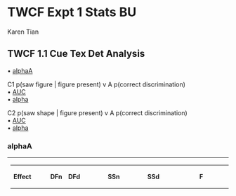 TWCF Expt 1 Stats BU
================
Karen Tian

## TWCF 1.1 Cue Tex Det Analysis

• [alphaA](#alphaa)

C1 p(saw figure | figure present) v A p(correct discrimination)  
• [AUC](#auc-of-c1va)  
• [alpha](#fitted-alpha-of-C1)

C2 p(saw shape | figure present) v A p(correct discrimination)  
• [AUC](#auc-ofc2va)  
•
[alpha](#fitted-alpha-of-C2)

### alphaA

<table class="kable_wrapper">

<tbody>

<tr>

<td>

<table>

<thead>

<tr>

<th style="text-align:left;">

Effect

</th>

<th style="text-align:right;">

DFn

</th>

<th style="text-align:right;">

DFd

</th>

<th style="text-align:right;">

SSn

</th>

<th style="text-align:right;">

SSd

</th>

<th style="text-align:right;">

F

</th>

<th style="text-align:right;">

p

</th>

<th style="text-align:left;">

p\<.05

</th>

<th style="text-align:right;">

ges

</th>

</tr>

</thead>

<tbody>

<tr>

<td style="text-align:left;">

(Intercept)

</td>

<td style="text-align:right;">

1

</td>

<td style="text-align:right;">

28

</td>

<td style="text-align:right;">

3.6549688

</td>

<td style="text-align:right;">

1.1876782

</td>

<td style="text-align:right;">

86.1673889

</td>

<td style="text-align:right;">

0.0000000

</td>

<td style="text-align:left;">

  - 
    
    </td>
    
    <td style="text-align:right;">
    
    0.7033191
    
    </td>
    
    </tr>
    
    <tr>
    
    <td style="text-align:left;">
    
    site
    
    </td>
    
    <td style="text-align:right;">
    
    1
    
    </td>
    
    <td style="text-align:right;">
    
    28
    
    </td>
    
    <td style="text-align:right;">
    
    0.0550586
    
    </td>
    
    <td style="text-align:right;">
    
    1.1876782
    
    </td>
    
    <td style="text-align:right;">
    
    1.2980299
    
    </td>
    
    <td style="text-align:right;">
    
    0.2642268
    
    </td>
    
    <td style="text-align:left;">
    
    </td>
    
    <td style="text-align:right;">
    
    0.0344799
    
    </td>
    
    </tr>
    
    <tr>
    
    <td style="text-align:left;">
    
    att
    
    </td>
    
    <td style="text-align:right;">
    
    2
    
    </td>
    
    <td style="text-align:right;">
    
    56
    
    </td>
    
    <td style="text-align:right;">
    
    0.1010821
    
    </td>
    
    <td style="text-align:right;">
    
    0.3540961
    
    </td>
    
    <td style="text-align:right;">
    
    7.9930277
    
    </td>
    
    <td style="text-align:right;">
    
    0.0008837
    
    </td>
    
    <td style="text-align:left;">
    
      - 
        
        </td>
        
        <td style="text-align:right;">
        
        0.0615283
        
        </td>
        
        </tr>
        
        <tr>
        
        <td style="text-align:left;">
        
        site:att
        
        </td>
        
        <td style="text-align:right;">
        
        2
        
        </td>
        
        <td style="text-align:right;">
        
        56
        
        </td>
        
        <td style="text-align:right;">
        
        0.0066442
        
        </td>
        
        <td style="text-align:right;">
        
        0.3540961
        
        </td>
        
        <td style="text-align:right;">
        
        0.5253898
        
        </td>
        
        <td style="text-align:right;">
        
        0.5942106
        
        </td>
        
        <td style="text-align:left;">
        
        </td>
        
        <td style="text-align:right;">
        
        0.0042910
        
        </td>
        
        </tr>
        
        </tbody>
        
        </table>

</td>

<td>

<table>

<thead>

<tr>

<th style="text-align:left;">

</th>

<th style="text-align:left;">

Effect

</th>

<th style="text-align:right;">

W

</th>

<th style="text-align:right;">

p

</th>

<th style="text-align:left;">

p\<.05

</th>

</tr>

</thead>

<tbody>

<tr>

<td style="text-align:left;">

3

</td>

<td style="text-align:left;">

att

</td>

<td style="text-align:right;">

0.7236877

</td>

<td style="text-align:right;">

0.012704

</td>

<td style="text-align:left;">

  - 
    
    </td>
    
    </tr>
    
    <tr>
    
    <td style="text-align:left;">
    
    4
    
    </td>
    
    <td style="text-align:left;">
    
    site:att
    
    </td>
    
    <td style="text-align:right;">
    
    0.7236877
    
    </td>
    
    <td style="text-align:right;">
    
    0.012704
    
    </td>
    
    <td style="text-align:left;">
    
      - 
        
        </td>
        
        </tr>
        
        </tbody>
        
        </table>

</td>

<td>

<table>

<thead>

<tr>

<th style="text-align:left;">

</th>

<th style="text-align:left;">

Effect

</th>

<th style="text-align:right;">

GGe

</th>

<th style="text-align:right;">

p\[GG\]

</th>

<th style="text-align:left;">

p\[GG\]\<.05

</th>

<th style="text-align:right;">

HFe

</th>

<th style="text-align:right;">

p\[HF\]

</th>

<th style="text-align:left;">

p\[HF\]\<.05

</th>

</tr>

</thead>

<tbody>

<tr>

<td style="text-align:left;">

3

</td>

<td style="text-align:left;">

att

</td>

<td style="text-align:right;">

0.7835073

</td>

<td style="text-align:right;">

0.0023508

</td>

<td style="text-align:left;">

  - 
    
    </td>
    
    <td style="text-align:right;">
    
    0.8217653
    
    </td>
    
    <td style="text-align:right;">
    
    0.0019763
    
    </td>
    
    <td style="text-align:left;">
    
      - 
        
        </td>
        
        </tr>
        
        <tr>
        
        <td style="text-align:left;">
        
        4
        
        </td>
        
        <td style="text-align:left;">
        
        site:att
        
        </td>
        
        <td style="text-align:right;">
        
        0.7835073
        
        </td>
        
        <td style="text-align:right;">
        
        0.5515507
        
        </td>
        
        <td style="text-align:left;">
        
        </td>
        
        <td style="text-align:right;">
        
        0.8217653
        
        </td>
        
        <td style="text-align:right;">
        
        0.5598461
        
        </td>
        
        <td style="text-align:left;">
        
        </td>
        
        </tr>
        
        </tbody>
        
        </table>

</td>

</tr>

</tbody>

</table>

<table>

<thead>

<tr>

<th style="text-align:left;">

att

</th>

<th style="text-align:right;">

mean

</th>

<th style="text-align:right;">

sd

</th>

<th style="text-align:right;">

sem

</th>

</tr>

</thead>

<tbody>

<tr>

<td style="text-align:left;">

\-1

</td>

<td style="text-align:right;">

0.2449536

</td>

<td style="text-align:right;">

0.1709618

</td>

<td style="text-align:right;">

0.0312132

</td>

</tr>

<tr>

<td style="text-align:left;">

0

</td>

<td style="text-align:right;">

0.1962341

</td>

<td style="text-align:right;">

0.1229493

</td>

<td style="text-align:right;">

0.0224474

</td>

</tr>

<tr>

<td style="text-align:left;">

1

</td>

<td style="text-align:right;">

0.1633757

</td>

<td style="text-align:right;">

0.1046321

</td>

<td style="text-align:right;">

0.0191031

</td>

</tr>

</tbody>

</table>

    ## [1] FALSE

<img src="twcf_expt1.1_stats_files/figure-gfm/alphaA-1.png" style="display: block; margin: auto auto auto 0;" />

### AUC of C1vA

<table class="kable_wrapper">

<tbody>

<tr>

<td>

<table>

<thead>

<tr>

<th style="text-align:left;">

Effect

</th>

<th style="text-align:right;">

DFn

</th>

<th style="text-align:right;">

DFd

</th>

<th style="text-align:right;">

SSn

</th>

<th style="text-align:right;">

SSd

</th>

<th style="text-align:right;">

F

</th>

<th style="text-align:right;">

p

</th>

<th style="text-align:left;">

p\<.05

</th>

<th style="text-align:right;">

ges

</th>

</tr>

</thead>

<tbody>

<tr>

<td style="text-align:left;">

(Intercept)

</td>

<td style="text-align:right;">

1

</td>

<td style="text-align:right;">

28

</td>

<td style="text-align:right;">

3.7696494

</td>

<td style="text-align:right;">

0.5110291

</td>

<td style="text-align:right;">

206.544379

</td>

<td style="text-align:right;">

0.0000000

</td>

<td style="text-align:left;">

  - 
    
    </td>
    
    <td style="text-align:right;">
    
    0.8664165
    
    </td>
    
    </tr>
    
    <tr>
    
    <td style="text-align:left;">
    
    site
    
    </td>
    
    <td style="text-align:right;">
    
    1
    
    </td>
    
    <td style="text-align:right;">
    
    28
    
    </td>
    
    <td style="text-align:right;">
    
    0.0322862
    
    </td>
    
    <td style="text-align:right;">
    
    0.5110291
    
    </td>
    
    <td style="text-align:right;">
    
    1.769005
    
    </td>
    
    <td style="text-align:right;">
    
    0.1942384
    
    </td>
    
    <td style="text-align:left;">
    
    </td>
    
    <td style="text-align:right;">
    
    0.0526272
    
    </td>
    
    </tr>
    
    <tr>
    
    <td style="text-align:left;">
    
    att
    
    </td>
    
    <td style="text-align:right;">
    
    2
    
    </td>
    
    <td style="text-align:right;">
    
    56
    
    </td>
    
    <td style="text-align:right;">
    
    0.0396851
    
    </td>
    
    <td style="text-align:right;">
    
    0.0701729
    
    </td>
    
    <td style="text-align:right;">
    
    15.834915
    
    </td>
    
    <td style="text-align:right;">
    
    0.0000035
    
    </td>
    
    <td style="text-align:left;">
    
      - 
        
        </td>
        
        <td style="text-align:right;">
        
        0.0639167
        
        </td>
        
        </tr>
        
        <tr>
        
        <td style="text-align:left;">
        
        site:att
        
        </td>
        
        <td style="text-align:right;">
        
        2
        
        </td>
        
        <td style="text-align:right;">
        
        56
        
        </td>
        
        <td style="text-align:right;">
        
        0.0025910
        
        </td>
        
        <td style="text-align:right;">
        
        0.0701729
        
        </td>
        
        <td style="text-align:right;">
        
        1.033832
        
        </td>
        
        <td style="text-align:right;">
        
        0.3623286
        
        </td>
        
        <td style="text-align:left;">
        
        </td>
        
        <td style="text-align:right;">
        
        0.0044382
        
        </td>
        
        </tr>
        
        </tbody>
        
        </table>

</td>

<td>

<table>

<thead>

<tr>

<th style="text-align:left;">

</th>

<th style="text-align:left;">

Effect

</th>

<th style="text-align:right;">

W

</th>

<th style="text-align:right;">

p

</th>

<th style="text-align:left;">

p\<.05

</th>

</tr>

</thead>

<tbody>

<tr>

<td style="text-align:left;">

3

</td>

<td style="text-align:left;">

att

</td>

<td style="text-align:right;">

0.9842141

</td>

<td style="text-align:right;">

0.8066951

</td>

<td style="text-align:left;">

</td>

</tr>

<tr>

<td style="text-align:left;">

4

</td>

<td style="text-align:left;">

site:att

</td>

<td style="text-align:right;">

0.9842141

</td>

<td style="text-align:right;">

0.8066951

</td>

<td style="text-align:left;">

</td>

</tr>

</tbody>

</table>

</td>

<td>

<table>

<thead>

<tr>

<th style="text-align:left;">

</th>

<th style="text-align:left;">

Effect

</th>

<th style="text-align:right;">

GGe

</th>

<th style="text-align:right;">

p\[GG\]

</th>

<th style="text-align:left;">

p\[GG\]\<.05

</th>

<th style="text-align:right;">

HFe

</th>

<th style="text-align:right;">

p\[HF\]

</th>

<th style="text-align:left;">

p\[HF\]\<.05

</th>

</tr>

</thead>

<tbody>

<tr>

<td style="text-align:left;">

3

</td>

<td style="text-align:left;">

att

</td>

<td style="text-align:right;">

0.9844594

</td>

<td style="text-align:right;">

0.0000041

</td>

<td style="text-align:left;">

  - 
    
    </td>
    
    <td style="text-align:right;">
    
    1.058324
    
    </td>
    
    <td style="text-align:right;">
    
    0.0000035
    
    </td>
    
    <td style="text-align:left;">
    
      - 
        
        </td>
        
        </tr>
        
        <tr>
        
        <td style="text-align:left;">
        
        4
        
        </td>
        
        <td style="text-align:left;">
        
        site:att
        
        </td>
        
        <td style="text-align:right;">
        
        0.9844594
        
        </td>
        
        <td style="text-align:right;">
        
        0.3614771
        
        </td>
        
        <td style="text-align:left;">
        
        </td>
        
        <td style="text-align:right;">
        
        1.058324
        
        </td>
        
        <td style="text-align:right;">
        
        0.3623286
        
        </td>
        
        <td style="text-align:left;">
        
        </td>
        
        </tr>
        
        </tbody>
        
        </table>

</td>

</tr>

</tbody>

</table>

<table>

<thead>

<tr>

<th style="text-align:left;">

att

</th>

<th style="text-align:right;">

mean

</th>

<th style="text-align:right;">

sd

</th>

<th style="text-align:right;">

sem

</th>

</tr>

</thead>

<tbody>

<tr>

<td style="text-align:left;">

\-1

</td>

<td style="text-align:right;">

0.2320212

</td>

<td style="text-align:right;">

0.0842665

</td>

<td style="text-align:right;">

0.0153849

</td>

</tr>

<tr>

<td style="text-align:left;">

0

</td>

<td style="text-align:right;">

0.2009701

</td>

<td style="text-align:right;">

0.0832015

</td>

<td style="text-align:right;">

0.0151905

</td>

</tr>

<tr>

<td style="text-align:left;">

1

</td>

<td style="text-align:right;">

0.1809834

</td>

<td style="text-align:right;">

0.0849751

</td>

<td style="text-align:right;">

0.0155143

</td>

</tr>

</tbody>

</table>

    ## [1] FALSE

<img src="twcf_expt1.1_stats_files/figure-gfm/AUC_C1-1.png" style="display: block; margin: auto auto auto 0;" />

    ## [1] "cohen's d = 0.966403"

### fitted alpha of C1

<table class="kable_wrapper">

<tbody>

<tr>

<td>

<table>

<thead>

<tr>

<th style="text-align:left;">

Effect

</th>

<th style="text-align:right;">

DFn

</th>

<th style="text-align:right;">

DFd

</th>

<th style="text-align:right;">

SSn

</th>

<th style="text-align:right;">

SSd

</th>

<th style="text-align:right;">

F

</th>

<th style="text-align:right;">

p

</th>

<th style="text-align:left;">

p\<.05

</th>

<th style="text-align:right;">

ges

</th>

</tr>

</thead>

<tbody>

<tr>

<td style="text-align:left;">

(Intercept)

</td>

<td style="text-align:right;">

1

</td>

<td style="text-align:right;">

28

</td>

<td style="text-align:right;">

1.8479899

</td>

<td style="text-align:right;">

0.5441363

</td>

<td style="text-align:right;">

95.0932968

</td>

<td style="text-align:right;">

0.0000000

</td>

<td style="text-align:left;">

  - 
    
    </td>
    
    <td style="text-align:right;">
    
    0.7392059
    
    </td>
    
    </tr>
    
    <tr>
    
    <td style="text-align:left;">
    
    site
    
    </td>
    
    <td style="text-align:right;">
    
    1
    
    </td>
    
    <td style="text-align:right;">
    
    28
    
    </td>
    
    <td style="text-align:right;">
    
    0.0080193
    
    </td>
    
    <td style="text-align:right;">
    
    0.5441363
    
    </td>
    
    <td style="text-align:right;">
    
    0.4126543
    
    </td>
    
    <td style="text-align:right;">
    
    0.5258507
    
    </td>
    
    <td style="text-align:left;">
    
    </td>
    
    <td style="text-align:right;">
    
    0.0121505
    
    </td>
    
    </tr>
    
    <tr>
    
    <td style="text-align:left;">
    
    att
    
    </td>
    
    <td style="text-align:right;">
    
    2
    
    </td>
    
    <td style="text-align:right;">
    
    56
    
    </td>
    
    <td style="text-align:right;">
    
    0.0006283
    
    </td>
    
    <td style="text-align:right;">
    
    0.1078400
    
    </td>
    
    <td style="text-align:right;">
    
    0.1631297
    
    </td>
    
    <td style="text-align:right;">
    
    0.8498832
    
    </td>
    
    <td style="text-align:left;">
    
    </td>
    
    <td style="text-align:right;">
    
    0.0009627
    
    </td>
    
    </tr>
    
    <tr>
    
    <td style="text-align:left;">
    
    site:att
    
    </td>
    
    <td style="text-align:right;">
    
    2
    
    </td>
    
    <td style="text-align:right;">
    
    56
    
    </td>
    
    <td style="text-align:right;">
    
    0.0033344
    
    </td>
    
    <td style="text-align:right;">
    
    0.1078400
    
    </td>
    
    <td style="text-align:right;">
    
    0.8657552
    
    </td>
    
    <td style="text-align:right;">
    
    0.4262879
    
    </td>
    
    <td style="text-align:left;">
    
    </td>
    
    <td style="text-align:right;">
    
    0.0050883
    
    </td>
    
    </tr>
    
    </tbody>
    
    </table>

</td>

<td>

<table>

<thead>

<tr>

<th style="text-align:left;">

</th>

<th style="text-align:left;">

Effect

</th>

<th style="text-align:right;">

W

</th>

<th style="text-align:right;">

p

</th>

<th style="text-align:left;">

p\<.05

</th>

</tr>

</thead>

<tbody>

<tr>

<td style="text-align:left;">

3

</td>

<td style="text-align:left;">

att

</td>

<td style="text-align:right;">

0.5046342

</td>

<td style="text-align:right;">

9.78e-05

</td>

<td style="text-align:left;">

  - 
    
    </td>
    
    </tr>
    
    <tr>
    
    <td style="text-align:left;">
    
    4
    
    </td>
    
    <td style="text-align:left;">
    
    site:att
    
    </td>
    
    <td style="text-align:right;">
    
    0.5046342
    
    </td>
    
    <td style="text-align:right;">
    
    9.78e-05
    
    </td>
    
    <td style="text-align:left;">
    
      - 
        
        </td>
        
        </tr>
        
        </tbody>
        
        </table>

</td>

<td>

<table>

<thead>

<tr>

<th style="text-align:left;">

</th>

<th style="text-align:left;">

Effect

</th>

<th style="text-align:right;">

GGe

</th>

<th style="text-align:right;">

p\[GG\]

</th>

<th style="text-align:left;">

p\[GG\]\<.05

</th>

<th style="text-align:right;">

HFe

</th>

<th style="text-align:right;">

p\[HF\]

</th>

<th style="text-align:left;">

p\[HF\]\<.05

</th>

</tr>

</thead>

<tbody>

<tr>

<td style="text-align:left;">

3

</td>

<td style="text-align:left;">

att

</td>

<td style="text-align:right;">

0.6687327

</td>

<td style="text-align:right;">

0.7607432

</td>

<td style="text-align:left;">

</td>

<td style="text-align:right;">

0.6898537

</td>

<td style="text-align:right;">

0.7681124

</td>

<td style="text-align:left;">

</td>

</tr>

<tr>

<td style="text-align:left;">

4

</td>

<td style="text-align:left;">

site:att

</td>

<td style="text-align:right;">

0.6687327

</td>

<td style="text-align:right;">

0.3886498

</td>

<td style="text-align:left;">

</td>

<td style="text-align:right;">

0.6898537

</td>

<td style="text-align:right;">

0.3916371

</td>

<td style="text-align:left;">

</td>

</tr>

</tbody>

</table>

</td>

</tr>

</tbody>

</table>

<table>

<thead>

<tr>

<th style="text-align:left;">

att

</th>

<th style="text-align:right;">

mean

</th>

<th style="text-align:right;">

sd

</th>

<th style="text-align:right;">

sem

</th>

</tr>

</thead>

<tbody>

<tr>

<td style="text-align:left;">

\-1

</td>

<td style="text-align:right;">

0.1425528

</td>

<td style="text-align:right;">

0.0567913

</td>

<td style="text-align:right;">

0.0103686

</td>

</tr>

<tr>

<td style="text-align:left;">

0

</td>

<td style="text-align:right;">

0.1468365

</td>

<td style="text-align:right;">

0.1164458

</td>

<td style="text-align:right;">

0.0212600

</td>

</tr>

<tr>

<td style="text-align:left;">

1

</td>

<td style="text-align:right;">

0.1404932

</td>

<td style="text-align:right;">

0.0780294

</td>

<td style="text-align:right;">

0.0142461

</td>

</tr>

</tbody>

</table>

    ## [1] FALSE

<img src="twcf_expt1.1_stats_files/figure-gfm/alphaC1-1.png" style="display: block; margin: auto auto auto 0;" />

### AUC of C2vA

<table class="kable_wrapper">

<tbody>

<tr>

<td>

<table>

<thead>

<tr>

<th style="text-align:left;">

Effect

</th>

<th style="text-align:right;">

DFn

</th>

<th style="text-align:right;">

DFd

</th>

<th style="text-align:right;">

SSn

</th>

<th style="text-align:right;">

SSd

</th>

<th style="text-align:right;">

F

</th>

<th style="text-align:right;">

p

</th>

<th style="text-align:left;">

p\<.05

</th>

<th style="text-align:right;">

ges

</th>

</tr>

</thead>

<tbody>

<tr>

<td style="text-align:left;">

(Intercept)

</td>

<td style="text-align:right;">

1

</td>

<td style="text-align:right;">

28

</td>

<td style="text-align:right;">

0.9374372

</td>

<td style="text-align:right;">

0.4156040

</td>

<td style="text-align:right;">

63.1568502

</td>

<td style="text-align:right;">

0.0000000

</td>

<td style="text-align:left;">

  - 
    
    </td>
    
    <td style="text-align:right;">
    
    0.6748068
    
    </td>
    
    </tr>
    
    <tr>
    
    <td style="text-align:left;">
    
    site
    
    </td>
    
    <td style="text-align:right;">
    
    1
    
    </td>
    
    <td style="text-align:right;">
    
    28
    
    </td>
    
    <td style="text-align:right;">
    
    0.0169581
    
    </td>
    
    <td style="text-align:right;">
    
    0.4156040
    
    </td>
    
    <td style="text-align:right;">
    
    1.1424964
    
    </td>
    
    <td style="text-align:right;">
    
    0.2942541
    
    </td>
    
    <td style="text-align:left;">
    
    </td>
    
    <td style="text-align:right;">
    
    0.0361800
    
    </td>
    
    </tr>
    
    <tr>
    
    <td style="text-align:left;">
    
    att
    
    </td>
    
    <td style="text-align:right;">
    
    2
    
    </td>
    
    <td style="text-align:right;">
    
    56
    
    </td>
    
    <td style="text-align:right;">
    
    0.0068061
    
    </td>
    
    <td style="text-align:right;">
    
    0.0361522
    
    </td>
    
    <td style="text-align:right;">
    
    5.2713306
    
    </td>
    
    <td style="text-align:right;">
    
    0.0079884
    
    </td>
    
    <td style="text-align:left;">
    
      - 
        
        </td>
        
        <td style="text-align:right;">
        
        0.0148422
        
        </td>
        
        </tr>
        
        <tr>
        
        <td style="text-align:left;">
        
        site:att
        
        </td>
        
        <td style="text-align:right;">
        
        2
        
        </td>
        
        <td style="text-align:right;">
        
        56
        
        </td>
        
        <td style="text-align:right;">
        
        0.0009275
        
        </td>
        
        <td style="text-align:right;">
        
        0.0361522
        
        </td>
        
        <td style="text-align:right;">
        
        0.7183556
        
        </td>
        
        <td style="text-align:right;">
        
        0.4919908
        
        </td>
        
        <td style="text-align:left;">
        
        </td>
        
        <td style="text-align:right;">
        
        0.0020489
        
        </td>
        
        </tr>
        
        </tbody>
        
        </table>

</td>

<td>

<table>

<thead>

<tr>

<th style="text-align:left;">

</th>

<th style="text-align:left;">

Effect

</th>

<th style="text-align:right;">

W

</th>

<th style="text-align:right;">

p

</th>

<th style="text-align:left;">

p\<.05

</th>

</tr>

</thead>

<tbody>

<tr>

<td style="text-align:left;">

3

</td>

<td style="text-align:left;">

att

</td>

<td style="text-align:right;">

0.8788922

</td>

<td style="text-align:right;">

0.1750373

</td>

<td style="text-align:left;">

</td>

</tr>

<tr>

<td style="text-align:left;">

4

</td>

<td style="text-align:left;">

site:att

</td>

<td style="text-align:right;">

0.8788922

</td>

<td style="text-align:right;">

0.1750373

</td>

<td style="text-align:left;">

</td>

</tr>

</tbody>

</table>

</td>

<td>

<table>

<thead>

<tr>

<th style="text-align:left;">

</th>

<th style="text-align:left;">

Effect

</th>

<th style="text-align:right;">

GGe

</th>

<th style="text-align:right;">

p\[GG\]

</th>

<th style="text-align:left;">

p\[GG\]\<.05

</th>

<th style="text-align:right;">

HFe

</th>

<th style="text-align:right;">

p\[HF\]

</th>

<th style="text-align:left;">

p\[HF\]\<.05

</th>

</tr>

</thead>

<tbody>

<tr>

<td style="text-align:left;">

3

</td>

<td style="text-align:left;">

att

</td>

<td style="text-align:right;">

0.8919749

</td>

<td style="text-align:right;">

0.0105699

</td>

<td style="text-align:left;">

  - 
    
    </td>
    
    <td style="text-align:right;">
    
    0.9485514
    
    </td>
    
    <td style="text-align:right;">
    
    0.0091267
    
    </td>
    
    <td style="text-align:left;">
    
      - 
        
        </td>
        
        </tr>
        
        <tr>
        
        <td style="text-align:left;">
        
        4
        
        </td>
        
        <td style="text-align:left;">
        
        site:att
        
        </td>
        
        <td style="text-align:right;">
        
        0.8919749
        
        </td>
        
        <td style="text-align:right;">
        
        0.4774684
        
        </td>
        
        <td style="text-align:left;">
        
        </td>
        
        <td style="text-align:right;">
        
        0.9485514
        
        </td>
        
        <td style="text-align:right;">
        
        0.4852794
        
        </td>
        
        <td style="text-align:left;">
        
        </td>
        
        </tr>
        
        </tbody>
        
        </table>

</td>

</tr>

</tbody>

</table>

<table>

<thead>

<tr>

<th style="text-align:left;">

att

</th>

<th style="text-align:right;">

mean

</th>

<th style="text-align:right;">

sd

</th>

<th style="text-align:right;">

sem

</th>

</tr>

</thead>

<tbody>

<tr>

<td style="text-align:left;">

\-1

</td>

<td style="text-align:right;">

0.1128707

</td>

<td style="text-align:right;">

0.0777618

</td>

<td style="text-align:right;">

0.0141973

</td>

</tr>

<tr>

<td style="text-align:left;">

0

</td>

<td style="text-align:right;">

0.1017279

</td>

<td style="text-align:right;">

0.0688585

</td>

<td style="text-align:right;">

0.0125718

</td>

</tr>

<tr>

<td style="text-align:left;">

1

</td>

<td style="text-align:right;">

0.0915773

</td>

<td style="text-align:right;">

0.0735266

</td>

<td style="text-align:right;">

0.0134241

</td>

</tr>

</tbody>

</table>

    ## [1] FALSE

<img src="twcf_expt1.1_stats_files/figure-gfm/AUC_C2-1.png" style="display: block; margin: auto auto auto 0;" />

    ## [1] "cohen's d = 0.547548"

### fitted alpha of C2

<table class="kable_wrapper">

<tbody>

<tr>

<td>

<table>

<thead>

<tr>

<th style="text-align:left;">

Effect

</th>

<th style="text-align:right;">

DFn

</th>

<th style="text-align:right;">

DFd

</th>

<th style="text-align:right;">

SSn

</th>

<th style="text-align:right;">

SSd

</th>

<th style="text-align:right;">

F

</th>

<th style="text-align:right;">

p

</th>

<th style="text-align:left;">

p\<.05

</th>

<th style="text-align:right;">

ges

</th>

</tr>

</thead>

<tbody>

<tr>

<td style="text-align:left;">

(Intercept)

</td>

<td style="text-align:right;">

1

</td>

<td style="text-align:right;">

28

</td>

<td style="text-align:right;">

5.5104945

</td>

<td style="text-align:right;">

3.467822

</td>

<td style="text-align:right;">

44.4930122

</td>

<td style="text-align:right;">

0.0000003

</td>

<td style="text-align:left;">

  - 
    
    </td>
    
    <td style="text-align:right;">
    
    0.4632618
    
    </td>
    
    </tr>
    
    <tr>
    
    <td style="text-align:left;">
    
    site
    
    </td>
    
    <td style="text-align:right;">
    
    1
    
    </td>
    
    <td style="text-align:right;">
    
    28
    
    </td>
    
    <td style="text-align:right;">
    
    0.0049426
    
    </td>
    
    <td style="text-align:right;">
    
    3.467822
    
    </td>
    
    <td style="text-align:right;">
    
    0.0399076
    
    </td>
    
    <td style="text-align:right;">
    
    0.8431051
    
    </td>
    
    <td style="text-align:left;">
    
    </td>
    
    <td style="text-align:right;">
    
    0.0007736
    
    </td>
    
    </tr>
    
    <tr>
    
    <td style="text-align:left;">
    
    att
    
    </td>
    
    <td style="text-align:right;">
    
    2
    
    </td>
    
    <td style="text-align:right;">
    
    56
    
    </td>
    
    <td style="text-align:right;">
    
    0.1775800
    
    </td>
    
    <td style="text-align:right;">
    
    2.916674
    
    </td>
    
    <td style="text-align:right;">
    
    1.7047637
    
    </td>
    
    <td style="text-align:right;">
    
    0.1911147
    
    </td>
    
    <td style="text-align:left;">
    
    </td>
    
    <td style="text-align:right;">
    
    0.0270616
    
    </td>
    
    </tr>
    
    <tr>
    
    <td style="text-align:left;">
    
    site:att
    
    </td>
    
    <td style="text-align:right;">
    
    2
    
    </td>
    
    <td style="text-align:right;">
    
    56
    
    </td>
    
    <td style="text-align:right;">
    
    0.1481814
    
    </td>
    
    <td style="text-align:right;">
    
    2.916674
    
    </td>
    
    <td style="text-align:right;">
    
    1.4225381
    
    </td>
    
    <td style="text-align:right;">
    
    0.2496785
    
    </td>
    
    <td style="text-align:left;">
    
    </td>
    
    <td style="text-align:right;">
    
    0.0226831
    
    </td>
    
    </tr>
    
    </tbody>
    
    </table>

</td>

<td>

<table>

<thead>

<tr>

<th style="text-align:left;">

</th>

<th style="text-align:left;">

Effect

</th>

<th style="text-align:right;">

W

</th>

<th style="text-align:right;">

p

</th>

<th style="text-align:left;">

p\<.05

</th>

</tr>

</thead>

<tbody>

<tr>

<td style="text-align:left;">

3

</td>

<td style="text-align:left;">

att

</td>

<td style="text-align:right;">

0.0231087

</td>

<td style="text-align:right;">

0

</td>

<td style="text-align:left;">

  - 
    
    </td>
    
    </tr>
    
    <tr>
    
    <td style="text-align:left;">
    
    4
    
    </td>
    
    <td style="text-align:left;">
    
    site:att
    
    </td>
    
    <td style="text-align:right;">
    
    0.0231087
    
    </td>
    
    <td style="text-align:right;">
    
    0
    
    </td>
    
    <td style="text-align:left;">
    
      - 
        
        </td>
        
        </tr>
        
        </tbody>
        
        </table>

</td>

<td>

<table>

<thead>

<tr>

<th style="text-align:left;">

</th>

<th style="text-align:left;">

Effect

</th>

<th style="text-align:right;">

GGe

</th>

<th style="text-align:right;">

p\[GG\]

</th>

<th style="text-align:left;">

p\[GG\]\<.05

</th>

<th style="text-align:right;">

HFe

</th>

<th style="text-align:right;">

p\[HF\]

</th>

<th style="text-align:left;">

p\[HF\]\<.05

</th>

</tr>

</thead>

<tbody>

<tr>

<td style="text-align:left;">

3

</td>

<td style="text-align:left;">

att

</td>

<td style="text-align:right;">

0.5058447

</td>

<td style="text-align:right;">

0.2023243

</td>

<td style="text-align:left;">

</td>

<td style="text-align:right;">

0.5064969

</td>

<td style="text-align:right;">

0.2023274

</td>

<td style="text-align:left;">

</td>

</tr>

<tr>

<td style="text-align:left;">

4

</td>

<td style="text-align:left;">

site:att

</td>

<td style="text-align:right;">

0.5058447

</td>

<td style="text-align:right;">

0.2433022

</td>

<td style="text-align:left;">

</td>

<td style="text-align:right;">

0.5064969

</td>

<td style="text-align:right;">

0.2433358

</td>

<td style="text-align:left;">

</td>

</tr>

</tbody>

</table>

</td>

</tr>

</tbody>

</table>

<table>

<thead>

<tr>

<th style="text-align:left;">

att

</th>

<th style="text-align:right;">

mean

</th>

<th style="text-align:right;">

sd

</th>

<th style="text-align:right;">

sem

</th>

</tr>

</thead>

<tbody>

<tr>

<td style="text-align:left;">

\-1

</td>

<td style="text-align:right;">

0.3095501

</td>

<td style="text-align:right;">

0.4410647

</td>

<td style="text-align:right;">

0.0805270

</td>

</tr>

<tr>

<td style="text-align:left;">

0

</td>

<td style="text-align:right;">

0.2245518

</td>

<td style="text-align:right;">

0.1340051

</td>

<td style="text-align:right;">

0.0244659

</td>

</tr>

<tr>

<td style="text-align:left;">

1

</td>

<td style="text-align:right;">

0.2082252

</td>

<td style="text-align:right;">

0.1137531

</td>

<td style="text-align:right;">

0.0207684

</td>

</tr>

</tbody>

</table>

    ## [1] FALSE

<img src="twcf_expt1.1_stats_files/figure-gfm/alphaC2-1.png" style="display: block; margin: auto auto auto 0;" />
